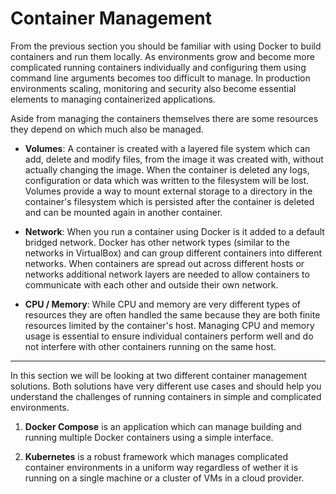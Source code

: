 # Container Management

From the previous section you should be familiar with using Docker to build containers and run them locally. As environments grow and become more complicated running containers individually and configuring them using command line arguments becomes too difficult to manage. In production environments scaling, monitoring and security also become essential elements to managing containerized applications.

Aside from managing the containers themselves there are some resources they depend on which much also be managed.

- **Volumes**: A container is created with a layered file system which can add, delete and modify files, from the image it was created with, without actually changing the image. When the container is deleted any logs, configuration or data which was written to the filesystem will be lost. Volumes provide a way to mount external storage to a directory in the container's filesystem which is persisted after the container is deleted and can be mounted again in another container.

- **Network**: When you run a container using Docker is it added to a default bridged network. Docker has other network types (similar to the networks in VirtualBox) and can group different containers into different networks. When containers are spread out across different hosts or networks additional network layers are needed to allow containers to communicate with each other and outside their own network.

- **CPU / Memory**: While CPU and memory are very different types of resources they are often handled the same because they are both finite resources limited by the container's host. Managing CPU and memory usage is essential to ensure individual containers perform well and do not interfere with other containers running on the same host.

---

In this section we will be looking at two different container management solutions. Both solutions have very different use cases and should help you understand the challenges of running containers in simple and complicated environments.

1. **Docker Compose** is an application which can manage building and running multiple Docker containers using a simple interface.

2. **Kubernetes** is a robust framework which manages complicated container environments in a uniform way regardless of wether it is running on a single machine or a cluster of VMs in a cloud provider.

